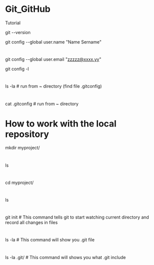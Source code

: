 # Git_GitHub
Tutorial

git --version

git config --global user.name "Name Sername"
#
git config --global user.email "zzzzz@xxxx.yy"

git config -l
#
ls -la  # run from ~ directory (find file .gitconfig)
#
cat .gitconfig # run from ~ directory

# How to work with the local repository

mkdir myproject/
#
ls
#
cd myproject/
#
ls
#
git init # This command tells git to start watching current directory and record all changes in files
#
ls -la # This command will show you .git file
#
ls -la .git/ # This command will shows you what .git include





